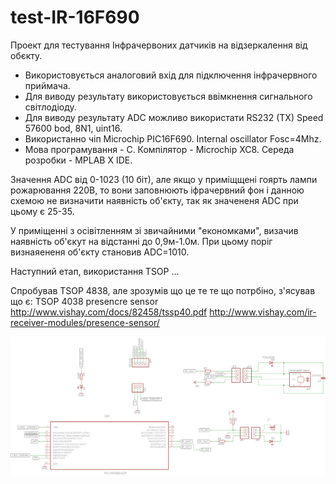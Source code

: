 # test-IR-16F690

Проект для тестування Інфрачервоних датчиків на відзеркалення від обєкту.

- Використовується аналоговий вхід для підключення інфрачервного приймача.
- Для виводу результату використовується ввімкнення сигнального світлодіоду.
- Для виводу результату ADC можливо використати RS232 (TX) Speed 57600 bod, 8N1, uint16.
- Використанно чіп Microchip PIC16F690. Internal oscillator Fosc=4Mhz.
- Мова програмування - C. Компілятор - Microchip XC8. Середа розробки - MPLAB X IDE.
 
Значення ADC від 0-1023 (10 біт), але якщо у приміщщені гоярть лампи рожарювання 220В, то вони заповнюють 
іфрачервний фон і данною схемою не визначити наявність об'єкту, так як значененя ADC при цьому є 25-35.

У приміщенні з осівітленням зі звичайними "економками", визачив наявність об'єкут на відстанні до 0,9м-1.0м. При цьому поріг визнаяененя об'єкту становив ADC=1010.

Наступний етап, використання TSOP ...

Спробував TSOP 4838, але зрозумів що це те те що потрбіно, з'ясував що є:
TSOP 4038 presencre sensor http://www.vishay.com/docs/82458/tssp40.pdf
http://www.vishay.com/ir-receiver-modules/presence-sensor/



![Shema](https://github.com/lexxai/test-IR-16F690/blob/TSOP/shema/shema.png "Shema")
